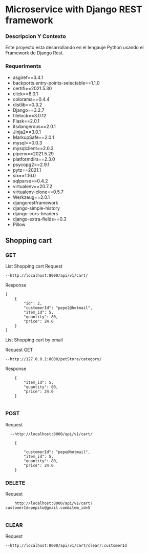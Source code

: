 

# Microservice with Django REST framework

### Descripcion Y Contexto

Este proyecto esta desarrollando en el lengauje Python usando el Framework de Django Rest.

### Requeriments

- asgiref==3.4.1
- backports.entry-points-selectable==1.1.0
- certifi==2021.5.30
- click==8.0.1
- colorama==0.4.4
- distlib==0.3.2
- Django==3.2.7
- filelock==3.0.12
- Flask==2.0.1
- itsdangerous==2.0.1
- Jinja2==3.0.1
- MarkupSafe==2.0.1
- mysql==0.0.3
- mysqlclient==2.0.3
- pipenv==2021.5.29
- platformdirs==2.3.0
- psycopg2==2.9.1
- pytz==2021.1
- six==1.16.0
- sqlparse==0.4.2
- virtualenv==20.7.2
- virtualenv-clone==0.5.7
- Werkzeug==2.0.1
- djangorestframework
- django-simple-history
- django-cors-headers
- django-extra-fields==0.3
- Pillow




## Shopping cart

### GET

List Shopping cart
Request 

    --http://localhost:8000/api/v1/cart/
 
Response 
 
```
[
    {
        "id": 2,
        "customerId": "pepe2@hotmail",
        "item_id": 5,
        "quantity": 80,
        "price": 24.0
    }
]
```
    
 List  Shopping cart by email
 
 Request GET
 
    --http://127.0.0.1:8000/petStore/category/
    
Response

```
    {
        "item_id": 5,
        "quantity": 80,
        "price": 24.0
    }
   
 ```
   
### POST

Request 

```
  --http://localhost:8000/api/v1/cart/
  
    {

        "customerId": "pepe@hotmail",
        "item_id": 5,
        "quantity": 80,
        "price": 24.0
    }

```

### DELETE

Request 

```
    http://localhost:8000/api/v1/cart?customerId=pepito@gmail.com&item_id=5  
    
```


### CLEAR


Request 

    --http://localhost:8000/api/v1/cart/clear/:customerId
    
